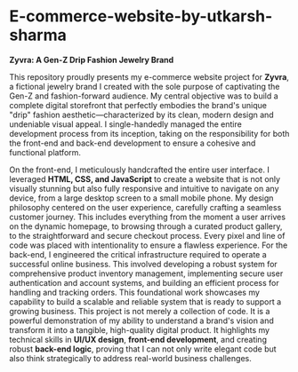 # E-commerce-website-by-utkarsh-sharma
**Zyvra: A Gen-Z Drip Fashion Jewelry Brand**

This repository proudly presents my e-commerce website project for **Zyvra**, a fictional jewelry brand I created with the sole purpose of captivating the Gen-Z and fashion-forward audience. My central objective was to build a complete digital storefront that perfectly embodies the brand's unique "drip" fashion aesthetic—characterized by its clean, modern design and undeniable visual appeal. I single-handedly managed the entire development process from its inception, taking on the responsibility for both the front-end and back-end development to ensure a cohesive and functional platform.

On the front-end, I meticulously handcrafted the entire user interface. I leveraged **HTML, CSS, and JavaScript** to create a website that is not only visually stunning but also fully responsive and intuitive to navigate on any device, from a large desktop screen to a small mobile phone. My design philosophy centered on the user experience, carefully crafting a seamless customer journey. This includes everything from the moment a user arrives on the dynamic homepage, to browsing through a curated product gallery, to the straightforward and secure checkout process. Every pixel and line of code was placed with intentionality to ensure a flawless experience.
For the back-end, I engineered the critical infrastructure required to operate a successful online business. This involved developing a robust system for comprehensive product inventory management, implementing secure user authentication and account systems, and building an efficient process for handling and tracking orders. This foundational work showcases my capability to build a scalable and reliable system that is ready to support a growing business.
This project is not merely a collection of code. It is a powerful demonstration of my ability to understand a brand's vision and transform it into a tangible, high-quality digital product. It highlights my technical skills in **UI/UX design**, **front-end development**, and creating robust **back-end logic**, proving that I can not only write elegant code but also think strategically to address real-world business challenges.
